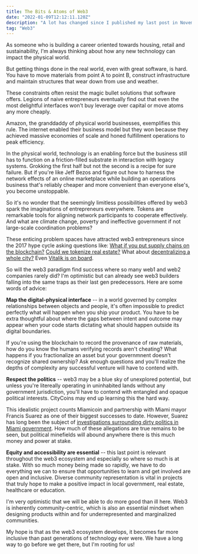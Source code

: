 ```yaml
---
title: The Bits & Atoms of Web3
date: "2022-01-09T12:12:11.120Z"
description: "A lot has changed since I published my last post in November, 2020. Some reflections on the last year and where I want to focus my time and effort from now on."
tag: "Web3"
---
```


As someone who is building a career oriented towards housing, retail and sustainability, I'm always thinking about how any new technology can impact the physical world. 

But getting things done in the real world, even with great software, is hard. You have to move materials from point A to point B, construct infrastructure and maintain structures that wear down from use and weather.  

These constraints often resist the magic bullet solutions that software offers. Legions of naive entrepreneurs eventually find out that even the most delightful interfaces won't buy leverage over capital or move atoms any more cheaply.  

Amazon, the granddaddy of physical world businesses, exemplifies this rule. The internet enabled their business model but they won because they achieved massive economies of scale and honed fulfillment operations to peak efficiency. 

In the physical world, technology is an enabling force but the business still has to function on a friction-filled substrate in interaction with legacy systems. Grokking the first half but not the second is a recipe for sure failure. But if you're like Jeff Bezos and figure out how to harness the network effects of an online marketplace while building an operations business that's reliably cheaper and more convenient than everyone else's, you become unstoppable.

So it's no wonder that the seemingly limitless possibilities offered by web3 spark the imaginations of entrepreneurs everywhere. Tokens are remarkable tools for aligning network participants to cooperate effectively. And what are climate change, poverty and ineffective government if not large-scale coordination problems?

These enticing problem spaces have attracted web3 entrepreneurs since the 2017 hype cycle asking questions like: <a href="https://www2.deloitte.com/us/en/pages/operations/articles/blockchain-supply-chain-innovation.html">What if you put supply chains on the blockchain?</a> <a href="https://invao.org/property-tokenization-the-future-of-real-estate-investing/">Could we tokenize real estate?</a> What about <a href="https://www.citydao.io/">decentralizing a whole city?</a> Even <a href="https://vitalik.ca/general/2021/10/31/cities.html">Vitalik is on board</a>.

So will the web3 paradigm find success where so many web1 and web2 companies rarely did? I'm optimistic but can already see web3 builders falling into the same traps as their last gen predecessors. Here are some words of advice:

**Map the digital-physical interface** -- in a world governed by complex relationships between objects and people, it's often impossible to predict perfectly what will happen when you ship your product. You have to be extra thoughtful about where the gaps between intent and outcome may appear when your code starts dictating what should happen outside its digital boundaries. 

If you're using the blockchain to record the provenance of raw materials, how do you know the humans verifying records aren't cheating? What happens if you fractionalize an asset but your governmnent doesn't recognize shared ownership? Ask enough questions and you'll realize the depths of complexity any successful venture will have to contend with. 

**Respect the politics** -- web3 may be a blue sky of unexplored potential, but unless you're litereally operating in uninhabited lands without any government jurisdiction, you'll have to contend with entangled and opaque political interests. CityCoins may end up learning this the hard way. 
	
This idealistic project counts Miamicoin and partnership with Miami mayor Francis Suarez as one of their biggest successes to date. However, Suarez has long been the subject of <a href="https://www.biscaynetimes.com/news/peeling-away-the-layers-of-power-at-city-hall/">investigations surrounding dirty politics in Miami government</a>. How much of these allegations are true remains to be seen, but political minefields will abound anywhere there is this much money  and power at stake.

**Equity and accessibility are essential** -- this last point is relevant throughout the web3 ecosystem and especially so where so much is at stake. With so much money being made so rapidly, we have to do everything we can to ensure that opportunities to learn and get involved are open and inclusive. Diverse community representation is vital in projects that truly hope to make a positive impact in local government, real estate, healthcare or education.   

I'm very optimistic that we will be able to do more good than ill here. Web3 is inherently community-centric, which is also an essential mindset when designing products within and for underrepresented and marginalized communities. 
	
My hope is that as the web3 ecosystem develops, it becomes far more inclusive than past generations of technology ever were. We have a long way to go before we get there, but I'm rooting for us!